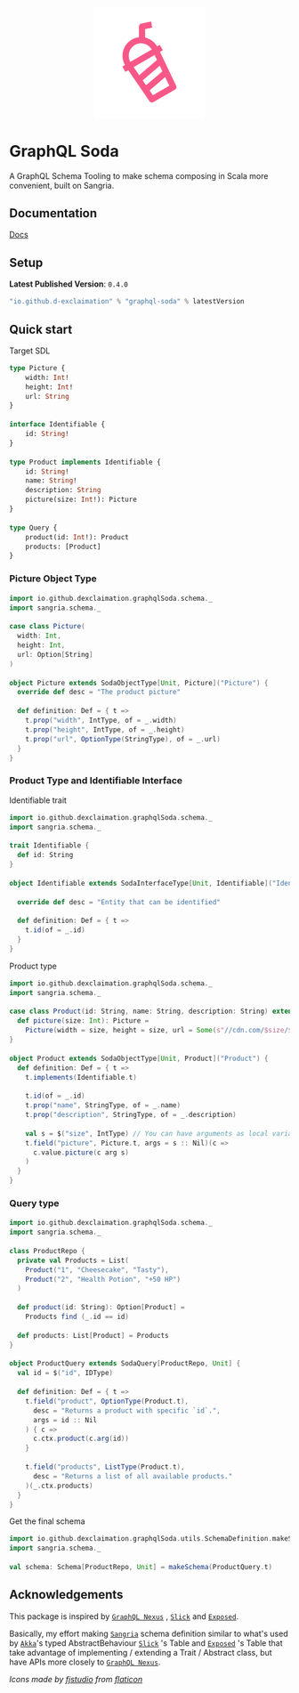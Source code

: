 <p align="center">
    <img src="./icon.png" width="200" />
</p>
<p align="center"> <h1>GraphQL Soda</h1></p>


A GraphQL Schema Tooling to make schema composing in Scala more convenient, built on Sangria.

## Documentation

[Docs](https://graphqlsoda.netlify.app)

## Setup

**Latest Published Version**: `0.4.0`

```sbt
"io.github.d-exclaimation" % "graphql-soda" % latestVersion
```

## Quick start

Target SDL

```graphql
type Picture {
    width: Int!
    height: Int!
    url: String
}

interface Identifiable {
    id: String!
}

type Product implements Identifiable {
    id: String!
    name: String!
    description: String
    picture(size: Int!): Picture
}

type Query {
    product(id: Int!): Product
    products: [Product]
}
```

### Picture Object Type

```scala
import io.github.dexclaimation.graphqlSoda.schema._
import sangria.schema._

case class Picture(
  width: Int,
  height: Int,
  url: Option[String]
)

object Picture extends SodaObjectType[Unit, Picture]("Picture") {
  override def desc = "The product picture"

  def definition: Def = { t =>
    t.prop("width", IntType, of = _.width)
    t.prop("height", IntType, of = _.height)
    t.prop("url", OptionType(StringType), of = _.url)
  }
}
```

### Product Type and Identifiable Interface

Identifiable trait

```scala
import io.github.dexclaimation.graphqlSoda.schema._
import sangria.schema._

trait Identifiable {
  def id: String
}

object Identifiable extends SodaInterfaceType[Unit, Identifiable]("Identifiable") {

  override def desc = "Entity that can be identified"

  def definition: Def = { t =>
    t.id(of = _.id)
  }
}
```

Product type

```scala
import io.github.dexclaimation.graphqlSoda.schema._
import sangria.schema._

case class Product(id: String, name: String, description: String) extends Identifiable {
  def picture(size: Int): Picture =
    Picture(width = size, height = size, url = Some(s"//cdn.com/$size/$id.jpg"))
}

object Product extends SodaObjectType[Unit, Product]("Product") {
  def definition: Def = { t =>
    t.implements(Identifiable.t)

    t.id(of = _.id)
    t.prop("name", StringType, of = _.name)
    t.prop("description", StringType, of = _.description)

    val s = $("size", IntType) // You can have arguments as local variable (object global / static works fine)
    t.field("picture", Picture.t, args = s :: Nil)(c =>
      c.value.picture(c arg s)
    )
  }
}
```

### Query type

```scala
import io.github.dexclaimation.graphqlSoda.schema._
import sangria.schema._

class ProductRepo {
  private val Products = List(
    Product("1", "Cheesecake", "Tasty"),
    Product("2", "Health Potion", "+50 HP")
  )

  def product(id: String): Option[Product] =
    Products find (_.id == id)

  def products: List[Product] = Products
}

object ProductQuery extends SodaQuery[ProductRepo, Unit] {
  val id = $("id", IDType)

  def definition: Def = { t =>
    t.field("product", OptionType(Product.t),
      desc = "Returns a product with specific `id`.",
      args = id :: Nil
    ) { c =>
      c.ctx.product(c.arg(id))
    }

    t.field("products", ListType(Product.t),
      desc = "Returns a list of all available products."
    )(_.ctx.products)
  }
}
```

Get the final schema

```scala
import io.github.dexclaimation.graphqlSoda.utils.SchemaDefinition.makeSchema
import sangria.schema._

val schema: Schema[ProductRepo, Unit] = makeSchema(ProductQuery.t)
```

## Acknowledgements

This package is inspired by [`GraphQL Nexus`](https://github.com/graphql-nexus/nexus)
, [`Slick`](https://scala-slick.org/) and [`Exposed`](https://github.com/JetBrains/Exposed).

Basically, my effort making [`Sangria`](https://github.com/sangria-graphql/sangria)
schema definition similar to what's used by [`Akka`](https://akka.io)'s typed
AbstractBehaviour [`Slick`](https://scala-slick.org/) 's Table and [`Exposed`](https://github.com/JetBrains/Exposed) 's
Table that take advantage of implementing / extending a Trait / Abstract class, but have APIs more closely
to [`GraphQL Nexus`](https://github.com/graphql-nexus/nexus).

<i>Icons made by <a href="" title="fjstudio">fjstudio</a> from <a href="https://www.flaticon.com/" title="Flaticon">
flaticon</a></i>

